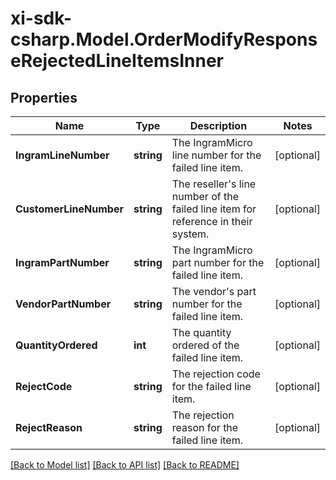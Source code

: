 # xi-sdk-csharp.Model.OrderModifyResponseRejectedLineItemsInner

## Properties

Name | Type | Description | Notes
------------ | ------------- | ------------- | -------------
**IngramLineNumber** | **string** | The IngramMicro line number for the failed line item. | [optional] 
**CustomerLineNumber** | **string** | The reseller&#39;s line number of the failed line item for reference in their system. | [optional] 
**IngramPartNumber** | **string** | The IngramMicro part number for the failed line item. | [optional] 
**VendorPartNumber** | **string** | The vendor&#39;s part number for the failed line item. | [optional] 
**QuantityOrdered** | **int** | The quantity ordered of the failed line item. | [optional] 
**RejectCode** | **string** | The rejection code for the failed line item. | [optional] 
**RejectReason** | **string** | The rejection reason for the failed line item. | [optional] 

[[Back to Model list]](../README.md#documentation-for-models) [[Back to API list]](../README.md#documentation-for-api-endpoints) [[Back to README]](../README.md)

